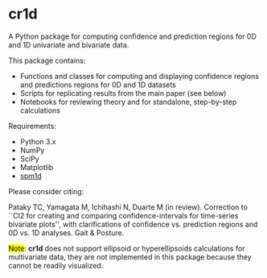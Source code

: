 # cr1d
A Python package for computing confidence and prediction regions for 0D and 1D univariate and bivariate data.

This package contains:

* Functions and classes for computing and displaying confidence regions and predictions regions for 0D and 1D datasets
* Scripts for replicating results from the main paper (see below)
* Notebooks for reviewing theory and for standalone, step-by-step calculations

Requirements:

* Python 3.x
* NumPy
* SciPy
* Matplotlib
* [spm1d](http://www.spm1d.org)


Please consider citing:

Pataky TC, Yamagata M, Ichihashi N, Duarte M (in review). Correction to ``CI2 for creating and comparing confidence-intervals for time-series bivariate plots'', with clarifications of confidence vs. prediction regions and 0D vs. 1D analyses. Gait & Posture.


<mark>Note</mark>: **cr1d** does not support ellipsoid or hyperellipsoids calculations for multivariate data, they are not implemented in this package because they cannot be readily visualized.